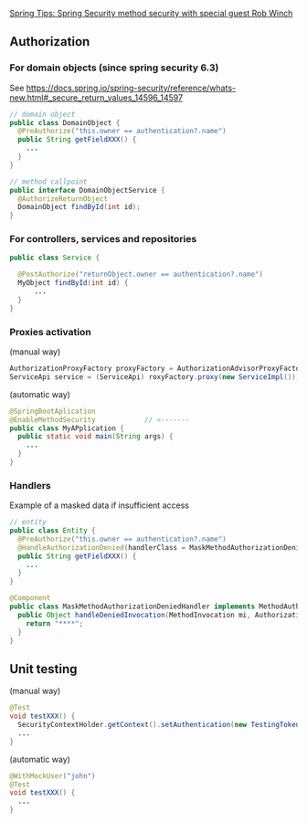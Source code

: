 
[Spring Tips: Spring Security method security with special guest Rob Winch](https://youtu.be/JYZHp5eqS2I?si=_Y3BuRshWnTJlUCL)

## Authorization

### For domain objects (since spring security 6.3)

See https://docs.spring.io/spring-security/reference/whats-new.html#_secure_return_values_14596_14597

```java
// domain object
public class DomainObject {
  @PreAuthorize("this.owner == authentication?.name")
  public String getFieldXXX() {
    ...
  }
}

// method callpoint
public interface DomainObjectService {
  @AuthorizeReturnObject
  DomainObject findById(int id);
} 

```

### For controllers, services and repositories

```java
public class Service {

  @PostAuthorize("returnObject.owner == authentication?.name")
  MyObject findById(int id) {
      ...
  }
}
```

### Proxies activation

(manual way)
```java
AuthorizationProxyFactory proxyFactory = AuthorizationAdvisorProxyFactory.withDefaults();
ServiceApi service = (ServiceApi) roxyFactory.proxy(new ServiceImpl());
```

(automatic way)
```java
@SpringBootAplication
@EnableMethodSecurity            // <-------
public class MyAPplication {
  public static void main(String args) {
    ...
  }
}
```

### Handlers

Example of a masked data if insufficient access 

```java
// entity
public class Entity {
  @PreAuthorize("this.owner == authentication?.name")
  @HandleAuthorizationDenied(handlerClass = MaskMethodAuthorizationDeniedHandler.class)
  public String getFieldXXX() {
    ...
  }
}

@Component
public class MaskMethodAuthorizationDeniedHandler implements MethodAuthorizationDeniedHandler {
  public Object handleDeniedInvocation(MethodInvocation mi, AuthorizationResult ar) {
    return "****";
  }
}
```


## Unit testing

(manual way)
```java
@Test
void testXXX() {
  SecurityContextHolder.getContext().setAuthentication(new TestingTokenAuthentication("john", "credentials", "ROLE_USER"));
  ...
}
```

(automatic way)
```java
@WithMockUser("john")
@Test
void testXXX() {
  ...
}
```

